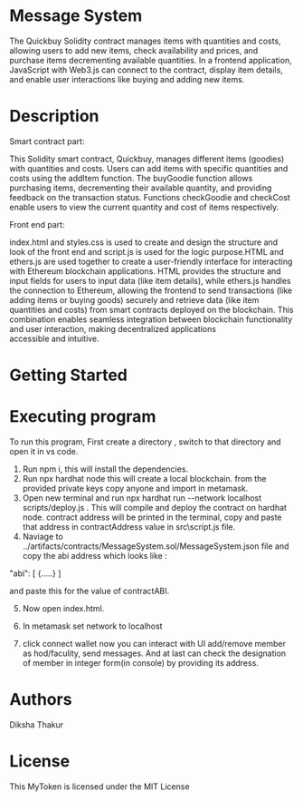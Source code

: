 # Message System
The Quickbuy Solidity contract manages items with quantities and costs, allowing users to add new items, check availability and prices, and purchase items decrementing available quantities. In a frontend application, JavaScript with Web3.js can connect to the contract, display item details, and enable user interactions like buying and adding new items.

# Description
Smart contract part:

This Solidity smart contract, Quickbuy, manages different items (goodies) with quantities and costs. Users can add items with specific quantities and costs using the addItem function. The buyGoodie function allows purchasing items, decrementing their available quantity, and providing feedback on the transaction status. Functions checkGoodie and checkCost enable users to view the current quantity and cost of items respectively.

Front end part:

index.html and styles.css is used to create and design the structure and look of the front end and script.js is used for the logic purpose.HTML and ethers.js are used together to create a user-friendly interface for interacting with Ethereum blockchain applications. HTML provides the structure and input fields for users to input data (like item details), while ethers.js handles the connection to Ethereum, allowing the frontend to send transactions (like adding items or buying goods) securely and retrieve data (like item quantities and costs) from smart contracts deployed on the blockchain. This combination enables seamless integration between blockchain functionality and user interaction, making decentralized applications accessible and intuitive.

# Getting Started
# Executing program
To run this program, First create a directory , switch to that directory and open it in vs code.

1. Run npm i, this will install the dependencies.
2. Run npx hardhat node this will create a local blockchain. from the provided private keys copy anyone and import in metamask.
3.  Open new terminal and run npx hardhat run --network localhost scripts/deploy.js . This will compile and deploy the contract on hardhat node. contract address will be printed in the terminal, copy and paste that address in contractAddress value in src\script.js file.
4.  Naviage to ../artifacts/contracts/MessageSystem.sol/MessageSystem.json file and copy the abi address which looks like :

"abi": [
  {.....}
 ]
 
and paste this for the value of contractABI.

5) Now open index.html.
   
6) In metamask set network to localhost
   
7) click connect wallet now you can interact with UI add/remove member as hod/faculity, send messages. And at last can check the designation of member in integer form(in console) by providing its address.

# Authors

Diksha Thakur

# License

This MyToken is licensed under the MIT License
